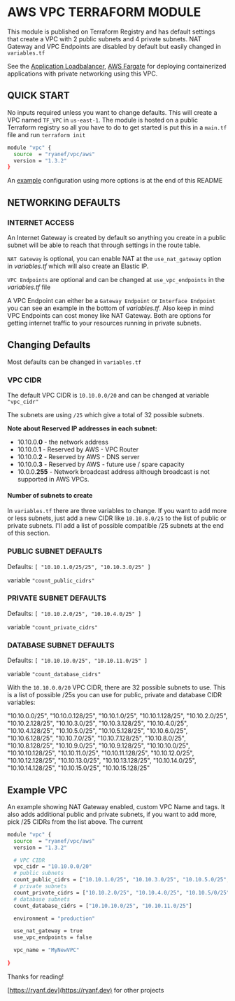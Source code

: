 # AWS VPC TERRAFORM MODULE

This module is published on Terraform Registry and has default settings that create a VPC with 2 public subnets and 4 private subnets. NAT Gateway and VPC Endpoints are disabled by default but easily changed in `variables.tf`

See the [Application Loadbalancer](https://registry.terraform.io/modules/ryanef/loadbalancer/aws/latest), <a href="https://registry.terraform.io/modules/ryanef/fargate/aws/latest" target="_blank">AWS Fargate</a> for deploying containerized applications with private networking using this VPC.

## QUICK START

No inputs required unless you want to change defaults. This will create a VPC named `TF_VPC` in `us-east-1`. The module is hosted on a public Terraform registry so all you have to do to get started is put this in a `main.tf` file and run `terraform init`

```bash
module "vpc" {
  source  = "ryanef/vpc/aws"
  version = "1.3.2"
}
```

An [example](#example-vpc) configuration using more options is at the end of this README

## NETWORKING DEFAULTS

### INTERNET ACCESS

An Internet Gateway is created by default so anything you create in a public subnet will be able to reach that through settings in the route table.

`NAT Gateway` is optional, you can enable NAT at the `use_nat_gateway` option in *variables.tf* which will also create an Elastic IP.

`VPC Endpoints` are optional and can be changed at `use_vpc_endpoints` in the *variables.tf* file

A VPC Endpoint can either be a `Gateway Endpoint` or `Interface Endpoint` you can see an example in the bottom of *variables.tf*. Also keep in mind VPC Endpoints can cost money like NAT Gateway. Both are options for getting internet traffic to your resources running in private subnets.

## Changing Defaults

Most defaults can be changed in `variables.tf`

### VPC CIDR

The default VPC CIDR is `10.10.0.0/20` and can be changed at variable `"vpc_cidr"`

The subnets are using `/25` which give a total of 32 possible subnets.

**Note about Reserved IP addresses in each subnet:**

- 10.10.0.**0** - the network address
- 10.10.0.**1** - Reserved by AWS - VPC Router
- 10.10.0.**2** - Reserved by AWS - DNS server
- 10.10.0.**3** - Reserved by AWS - future use / spare capacity
- 10.0.0.**255** - Network broadcast address although broadcast is not supported in AWS VPCs.

#### Number of subnets to create

In `variables.tf` there are three variables to change. If you want to add more or less subnets, just add a new CIDR like `10.10.8.0/25` to the list of public or private subnets. I'll add a list of possible compatible /25 subnets at the end of this section.

### PUBLIC SUBNET DEFAULTS

Defaults: `[ "10.10.1.0/25/25", "10.10.3.0/25" ]`

variable `"count_public_cidrs"`

### PRIVATE SUBNET DEFAULTS

Defaults: `[ "10.10.2.0/25", "10.10.4.0/25" ]`

variable `"count_private_cidrs"`

### DATABASE SUBNET DEFAULTS

Defaults: `[ "10.10.10.0/25", "10.10.11.0/25" ]`

variable `"count_database_cidrs"`

With the `10.10.0.0/20` VPC CIDR, there are 32 possible subnets to use. This is a list of possible /25s you can use for public, private and database CIDR variables:

"10.10.0.0/25", "10.10.0.128/25", "10.10.1.0/25", "10.10.1.128/25", "10.10.2.0/25", "10.10.2.128/25", "10.10.3.0/25", "10.10.3.128/25", "10.10.4.0/25", "10.10.4.128/25", "10.10.5.0/25", "10.10.5.128/25", "10.10.6.0/25", "10.10.6.128/25", "10.10.7.0/25", "10.10.7.128/25", "10.10.8.0/25", "10.10.8.128/25", "10.10.9.0/25", "10.10.9.128/25", "10.10.10.0/25", "10.10.10.128/25", "10.10.11.0/25", "10.10.11.128/25", "10.10.12.0/25", "10.10.12.128/25", "10.10.13.0/25", "10.10.13.128/25", "10.10.14.0/25", "10.10.14.128/25", "10.10.15.0/25", "10.10.15.128/25"

## Example VPC

An example showing NAT Gateway enabled,  custom VPC Name and tags. It also adds additional public and private subnets, if you want to add more, pick /25 CIDRs from the list above. The current 

```bash
module "vpc" {
  source  = "ryanef/vpc/aws"
  version = "1.3.2"

  # VPC CIDR
  vpc_cidr = "10.10.0.0/20"
  # public subnets
  count_public_cidrs = ["10.10.1.0/25", "10.10.3.0/25", "10.10.5.0/25", "10.10.7.0/25"]
  # private subnets
  count_private_cidrs = ["10.10.2.0/25", "10.10.4.0/25", "10.10.5/0/25"]
  # database subnets
  count_database_cidrs = ["10.10.10.0/25", "10.10.11.0/25"]

  environment = "production"

  use_nat_gateway = true
  use_vpc_endpoints = false

  vpc_name = "MyNewVPC"
  
}
```

Thanks for reading!

[https://ryanf.dev](https://ryanf.dev) for other projects